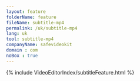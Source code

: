 ```yaml
---
layout: feature
folderName: feature
fileName: subtitle-mp4
permalink: /uk/subtitle-mp4
lang: uk
tool: subtitle-mp4
companyName: safevideokit
domain : com
noBox : true
---
```


{% include VideoEditorIndex/subtitleFeature.html %}

   